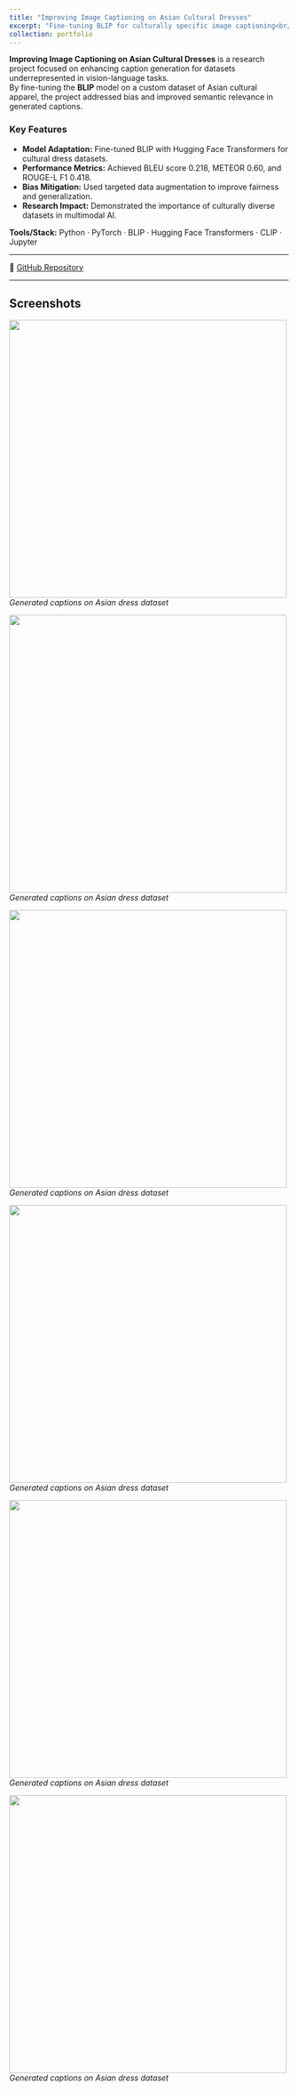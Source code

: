 ```yaml
---
title: "Improving Image Captioning on Asian Cultural Dresses"
excerpt: "Fine-tuning BLIP for culturally specific image captioning<br/><img src='/images/image-captioning/poster.png' width='500' height='300'>"
collection: portfolio
---
```


**Improving Image Captioning on Asian Cultural Dresses** is a research project focused on enhancing caption generation for datasets underrepresented in vision-language tasks.  
By fine-tuning the **BLIP** model on a custom dataset of Asian cultural apparel, the project addressed bias and improved semantic relevance in generated captions.

### Key Features
- **Model Adaptation:** Fine-tuned BLIP with Hugging Face Transformers for cultural dress datasets.  
- **Performance Metrics:** Achieved BLEU score 0.218, METEOR 0.60, and ROUGE-L F1 0.418.  
- **Bias Mitigation:** Used targeted data augmentation to improve fairness and generalization.  
- **Research Impact:** Demonstrated the importance of culturally diverse datasets in multimodal AI.  

**Tools/Stack:** Python · PyTorch · BLIP · Hugging Face Transformers · CLIP · Jupyter  


---

🔗 [GitHub Repository](https://github.com/moazzamumer/Image-Captioning-Research)

---

## Screenshots
<img src="/images/image-captioning/result-1.jpg" width="500"><br/>
*Generated captions on Asian dress dataset*

<img src="/images/image-captioning/result-2.jpg" width="500"><br/>
*Generated captions on Asian dress dataset*

<img src="/images/image-captioning/result-3.jpg" width="500"><br/>
*Generated captions on Asian dress dataset*

<img src="/images/image-captioning/result-4.jpg" width="500"><br/>
*Generated captions on Asian dress dataset*

<img src="/images/image-captioning/result-5.jpg" width="500"><br/>
*Generated captions on Asian dress dataset*

<img src="/images/image-captioning/result-6.jpg" width="500"><br/>
*Generated captions on Asian dress dataset*